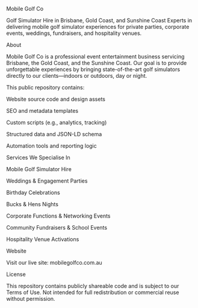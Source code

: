 Mobile Golf Co

Golf Simulator Hire in Brisbane, Gold Coast, and Sunshine Coast
Experts in delivering mobile golf simulator experiences for private parties, corporate events, weddings, fundraisers, and hospitality venues.

About

Mobile Golf Co is a professional event entertainment business servicing Brisbane, the Gold Coast, and the Sunshine Coast. Our goal is to provide unforgettable experiences by bringing state-of-the-art golf simulators directly to our clients—indoors or outdoors, day or night.

This public repository contains:

Website source code and design assets

SEO and metadata templates

Custom scripts (e.g., analytics, tracking)

Structured data and JSON-LD schema

Automation tools and reporting logic

Services We Specialise In

Mobile Golf Simulator Hire

Weddings & Engagement Parties

Birthday Celebrations

Bucks & Hens Nights

Corporate Functions & Networking Events

Community Fundraisers & School Events

Hospitality Venue Activations

Website

Visit our live site: mobilegolfco.com.au

License

This repository contains publicly shareable code and is subject to our Terms of Use. Not intended for full redistribution or commercial reuse without permission.
